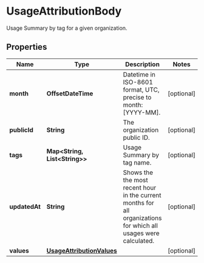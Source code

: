 

# UsageAttributionBody

Usage Summary by tag for a given organization.
## Properties

Name | Type | Description | Notes
------------ | ------------- | ------------- | -------------
**month** | **OffsetDateTime** | Datetime in ISO-8601 format, UTC, precise to month: [YYYY-MM]. |  [optional]
**publicId** | **String** | The organization public ID. |  [optional]
**tags** | **Map&lt;String, List&lt;String&gt;&gt;** | Usage Summary by tag name. |  [optional]
**updatedAt** | **String** | Shows the the most recent hour in the current months for all organizations for which all usages were calculated. |  [optional]
**values** | [**UsageAttributionValues**](UsageAttributionValues.md) |  |  [optional]



